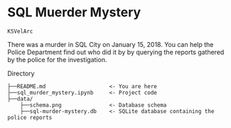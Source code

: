 SQL Muerder Mystery
===================
` KSVelArc `

There was a murder in SQL City on January 15, 2018. You can help the Police Department find out who did it by by querying the reports gathered by the police for the investigation.


Directory

    ├──README.md                    <- You are here
    ├──sql_murder_mystery.ipynb     <- Project code
    ├──data/
        ├──schema.png               <- Database schema
        ├──sql-murder-mystery.db    <- SQLite database containing the police reports

